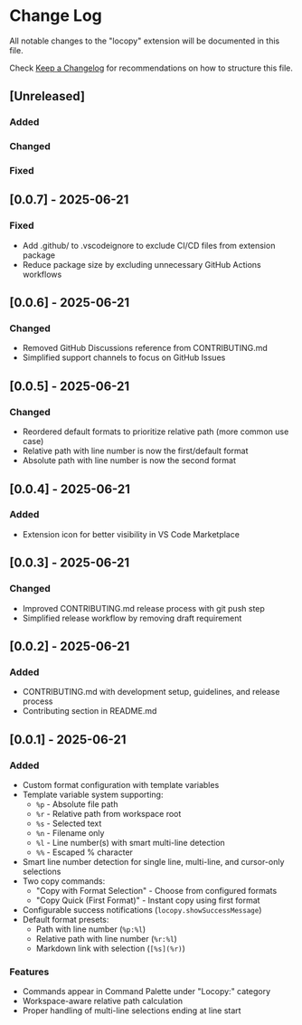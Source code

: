 # Change Log

All notable changes to the "locopy" extension will be documented in this file.

Check [Keep a Changelog](http://keepachangelog.com/) for recommendations on how to structure this file.

## [Unreleased]

### Added

### Changed

### Fixed

## [0.0.7] - 2025-06-21

### Fixed
- Add .github/ to .vscodeignore to exclude CI/CD files from extension package
- Reduce package size by excluding unnecessary GitHub Actions workflows

## [0.0.6] - 2025-06-21

### Changed
- Removed GitHub Discussions reference from CONTRIBUTING.md
- Simplified support channels to focus on GitHub Issues

## [0.0.5] - 2025-06-21

### Changed
- Reordered default formats to prioritize relative path (more common use case)
- Relative path with line number is now the first/default format
- Absolute path with line number is now the second format

## [0.0.4] - 2025-06-21

### Added
- Extension icon for better visibility in VS Code Marketplace

## [0.0.3] - 2025-06-21

### Changed
- Improved CONTRIBUTING.md release process with git push step
- Simplified release workflow by removing draft requirement

## [0.0.2] - 2025-06-21

### Added
- CONTRIBUTING.md with development setup, guidelines, and release process
- Contributing section in README.md

## [0.0.1] - 2025-06-21

### Added
- Custom format configuration with template variables
- Template variable system supporting:
  - `%p` - Absolute file path
  - `%r` - Relative path from workspace root
  - `%s` - Selected text
  - `%n` - Filename only
  - `%l` - Line number(s) with smart multi-line detection
  - `%%` - Escaped % character
- Smart line number detection for single line, multi-line, and cursor-only selections
- Two copy commands:
  - "Copy with Format Selection" - Choose from configured formats
  - "Copy Quick (First Format)" - Instant copy using first format
- Configurable success notifications (`locopy.showSuccessMessage`)
- Default format presets:
  - Path with line number (`%p:%l`)
  - Relative path with line number (`%r:%l`)
  - Markdown link with selection (`[%s](%r)`)

### Features
- Commands appear in Command Palette under "Locopy:" category
- Workspace-aware relative path calculation
- Proper handling of multi-line selections ending at line start